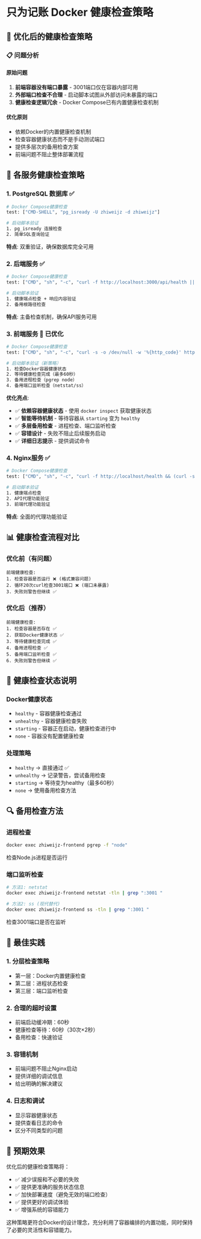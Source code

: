 # 只为记账 Docker 健康检查策略

## 🎯 **优化后的健康检查策略**

### 📋 **问题分析**

#### **原始问题**
1. **前端容器没有端口暴露** - 3001端口仅在容器内部可用
2. **外部端口检查不合理** - 启动脚本试图从外部访问未暴露的端口
3. **健康检查逻辑冗余** - Docker Compose已有内置健康检查机制

#### **优化原则**
- 依赖Docker的内置健康检查机制
- 检查容器健康状态而不是手动测试端口
- 提供多层次的备用检查方案
- 前端问题不阻止整体部署流程

## 🔧 **各服务健康检查策略**

### **1. PostgreSQL 数据库** ✅
```bash
# Docker Compose健康检查
test: ["CMD-SHELL", "pg_isready -U zhiweijz -d zhiweijz"]

# 启动脚本验证
1. pg_isready 连接检查
2. 简单SQL查询验证
```
**特点**: 双重验证，确保数据库完全可用

### **2. 后端服务** ✅
```bash
# Docker Compose健康检查
test: ["CMD", "sh", "-c", "curl -f http://localhost:3000/api/health || curl -f http://localhost:3000/"]

# 启动脚本验证
1. 健康端点检查 + 响应内容验证
2. 备用根路径检查
```
**特点**: 主备检查机制，确保API服务可用

### **3. 前端服务** 🔄 **已优化**
```bash
# Docker Compose健康检查
test: ["CMD", "sh", "-c", "curl -s -o /dev/null -w '%{http_code}' http://localhost:3001/ | grep -E '^[23]'"]

# 启动脚本验证（新策略）
1. 检查Docker容器健康状态
2. 等待健康检查完成（最多60秒）
3. 备用进程检查（pgrep node）
4. 备用端口监听检查（netstat/ss）
```

**优化亮点**:
- ✅ **依赖容器健康状态** - 使用 `docker inspect` 获取健康状态
- ✅ **智能等待机制** - 等待容器从 `starting` 变为 `healthy`
- ✅ **多层备用检查** - 进程检查、端口监听检查
- ✅ **容错设计** - 失败不阻止后续服务启动
- ✅ **详细日志提示** - 提供调试命令

### **4. Nginx服务** ✅
```bash
# Docker Compose健康检查
test: ["CMD", "sh", "-c", "curl -f http://localhost/health && (curl -s -o /dev/null -w '%{http_code}' http://localhost/ | grep -E '^[23]')"]

# 启动脚本验证
1. 健康端点检查
2. API代理功能验证
3. 前端代理功能验证
```
**特点**: 全面的代理功能验证

## 📊 **健康检查流程对比**

### **优化前（有问题）**
```
前端健康检查:
1. 检查容器是否运行 ❌ (格式兼容问题)
2. 循环20次curl检查3001端口 ❌ (端口未暴露)
3. 失败则警告但继续 ✅
```

### **优化后（推荐）**
```
前端健康检查:
1. 检查容器是否存在 ✅
2. 获取Docker健康状态 ✅
3. 等待健康检查完成 ✅
4. 备用进程检查 ✅
5. 备用端口监听检查 ✅
6. 失败则警告但继续 ✅
```

## 🎯 **健康检查状态说明**

### **Docker健康状态**
- `healthy` - 容器健康检查通过
- `unhealthy` - 容器健康检查失败
- `starting` - 容器正在启动，健康检查进行中
- `none` - 容器没有配置健康检查

### **处理策略**
- `healthy` → 直接通过 ✅
- `unhealthy` → 记录警告，尝试备用检查
- `starting` → 等待变为healthy（最多60秒）
- `none` → 使用备用检查方法

## 🔍 **备用检查方法**

### **进程检查**
```bash
docker exec zhiweijz-frontend pgrep -f "node"
```
检查Node.js进程是否运行

### **端口监听检查**
```bash
# 方法1: netstat
docker exec zhiweijz-frontend netstat -tln | grep ":3001 "

# 方法2: ss (现代替代)
docker exec zhiweijz-frontend ss -tln | grep ":3001 "
```
检查3001端口是否在监听

## 📝 **最佳实践**

### **1. 分层检查策略**
- 第一层：Docker内置健康检查
- 第二层：进程状态检查
- 第三层：端口监听检查

### **2. 合理的超时设置**
- 前端启动缓冲期：60秒
- 健康检查等待：60秒（30次×2秒）
- 备用检查：快速验证

### **3. 容错机制**
- 前端问题不阻止Nginx启动
- 提供详细的调试信息
- 给出明确的解决建议

### **4. 日志和调试**
- 显示容器健康状态
- 提供查看日志的命令
- 区分不同类型的问题

## 🚀 **预期效果**

优化后的健康检查策略将：
- ✅ 减少误报和不必要的失败
- ✅ 提供更准确的服务状态信息
- ✅ 加快部署速度（避免无效的端口检查）
- ✅ 提供更好的调试体验
- ✅ 增强系统的容错能力

这种策略更符合Docker的设计理念，充分利用了容器编排的内置功能，同时保持了必要的灵活性和容错能力。
